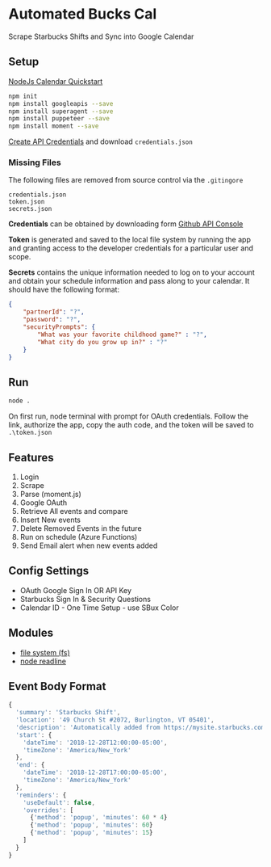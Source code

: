 # Automated Bucks Cal

Scrape Starbucks Shifts and Sync into Google Calendar

## Setup

[NodeJs Calendar Quickstart](https://developers.google.com/calendar/quickstart/nodejs)

```bash
npm init
npm install googleapis --save
npm install superagent --save
npm install puppeteer --save
npm install moment --save
```

[Create API Credentials](https://console.developers.google.com/apis/credentials?project=automatecalendar) and download `credentials.json`

### Missing Files

The following files are removed from source control via the `.gitingore`

```
credentials.json
token.json
secrets.json
```

**Credentials** can be obtained by downloading form [Github API Console](https://console.developers.google.com/)

**Token** is generated and saved to the local file system by running the app and granting access to the developer credentials for a particular user and scope.

**Secrets** contains the unique information needed to log on to your account and obtain your schedule information and pass along to your calendar.  It should have the following format:

```json
{
    "partnerId": "?",
    "password": "?",
    "securityPrompts": {
        "What was your favorite childhood game?" : "?",
        "What city do you grow up in?" : "?"
    }
}
```

## Run

```bash
node .
```

On first run, node terminal with prompt for OAuth credentials.  Follow the link, authorize the app, copy the auth code, and the token will be saved to `.\token.json`

## Features

1. Login
2. Scrape
3. Parse (moment.js)
4. Google OAuth
5. Retrieve All events and compare
6. Insert New events
7. Delete Removed Events in the future
8. Run on schedule (Azure Functions)
9. Send Email alert when new events added

## Config Settings

* OAuth Google Sign In OR API Key
* Starbucks Sign In & Security Questions
* Calendar ID - One Time Setup  - use SBux Color

## Modules

* [file system (fs)](https://nodejs.org/api/fs.html)
* [node readline](https://nodejs.org/api/readline.html)

## Event Body Format

```js
{  
  'summary': 'Starbucks Shift',
  'location': '49 Church St #2072, Burlington, VT 05401',
  'description': 'Automatically added from https://mysite.starbucks.com/MySchedule/Schedule.aspx.',
  'start': {
    'dateTime': '2018-12-28T12:00:00-05:00',
    'timeZone': 'America/New_York'
  },
  'end': {
    'dateTime': '2018-12-28T17:00:00-05:00',
    'timeZone': 'America/New_York'
  },
  'reminders': {
    'useDefault': false,
    'overrides': [
      {'method': 'popup', 'minutes': 60 * 4}
      {'method': 'popup', 'minutes': 60}
      {'method': 'popup', 'minutes': 15}
    ]
  }
}
```

